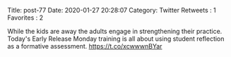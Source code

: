 Title: post-77
Date: 2020-01-27 20:28:07
Category: Twitter
Retweets : 1
Favorites : 2

While the kids are away the adults engage in strengthening their practice. Today's Early Release Monday training is all about using student reflection as a formative assessment. https://t.co/xcwwwnBYar